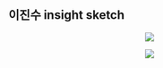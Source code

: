 ## 이진수 insight sketch

<p align="center">
  <img src="https://user-images.githubusercontent.com/39179946/210741627-0fa1d908-be2c-4297-991e-bc233a5aa227.jpg"/>
</p>

<p align="center">
  <img src="https://user-images.githubusercontent.com/39179946/210741620-410829e5-296d-4514-b8fd-df52ef2b7371.jpg"/>
</p>
